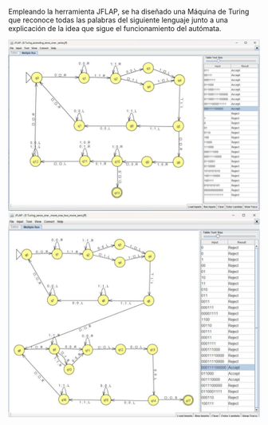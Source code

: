 Empleando la herramienta JFLAP, se ha diseñado una Máquina de Turing que 
reconoce todas las palabras del siguiente lenguaje junto a una explicación 
de la idea que sigue el funcionamiento del autómata.

![Alt text](screenshots/0s_1s_incrementales_indefinidamente.png?raw=true "0s y 1s incrementales indefinidamente")
![Alt text](screenshots/0s_1s_0s_incrementales.png?raw=true "0s, 1s y 0s incrementales un elemento")


